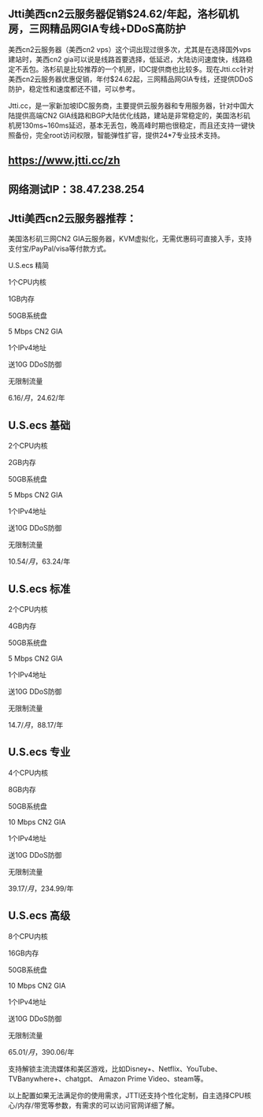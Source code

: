 ## Jtti美西cn2云服务器促销$24.62/年起，洛杉矶机房，三网精品网GIA专线+DDoS高防护

美西cn2云服务器（美西cn2 vps）这个词出现过很多次，尤其是在选择国外vps建站时，美西cn2 gia可以说是线路首要选择，低延迟，大陆访问速度快，线路稳定不丢包。洛杉矶是比较推荐的一个机房，IDC提供商也比较多。现在Jtti.cc针对美西cn2云服务器优惠促销，年付$24.62起，三网精品网GIA专线，还提供DDoS防护，稳定性和速度都还不错，可以参考。

Jtti.cc，是一家新加坡IDC服务商，主要提供云服务器和专用服务器，针对中国大陆提供高端CN2 GIA线路和BGP大陆优化线路，建站是非常稳定的，美国洛杉矶机房130ms~160ms延迟，基本无丢包，晚高峰时期也很稳定，而且还支持一键快照备份，完全root访问权限，智能弹性扩容，提供24*7专业技术支持。

## https://www.jtti.cc/zh

## 网络测试IP：38.47.238.254

## Jtti美西cn2云服务器推荐：

美国洛杉矶三网CN2 GIA云服务器，KVM虚拟化，无需优惠码可直接入手，支持支付宝/PayPal/visa等付款方式。

U.S.ecs 精简

1个CPU内核

1GB内存

50GB系统盘

5 Mbps CN2 GIA

1个IPv4地址

送10G DDoS防御

无限制流量

$6.16 /月，$24.62/年


## U.S.ecs 基础

2个CPU内核

2GB内存

50GB系统盘

5 Mbps CN2 GIA

1个IPv4地址

送10G DDoS防御

无限制流量

$10.54/月，$63.24/年



## U.S.ecs 标准

2个CPU内核

4GB内存

50GB系统盘

5 Mbps CN2 GIA

1个IPv4地址

送10G DDoS防御

无限制流量

$14.7/月，$88.17/年



## U.S.ecs 专业

4个CPU内核

8GB内存

50GB系统盘

10 Mbps CN2 GIA

1个IPv4地址

送10G DDoS防御

无限制流量

$39.17/月，$234.99/年


## U.S.ecs 高级

8个CPU内核

16GB内存

50GB系统盘

10 Mbps CN2 GIA

1个IPv4地址

送10G DDoS防御

无限制流量

$65.01/月，$390.06/年


支持解锁主流流媒体和美区游戏，比如Disney+、Netflix、YouTube、TVBanywhere+、chatgpt、 Amazon Prime Video、steam等。

以上配置如果无法满足你的使用需求，JTTI还支持个性化定制，自主选择CPU核心/内存/带宽等参数，有需求的可以访问官网详细了解。
